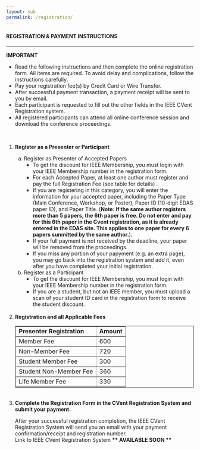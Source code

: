 ```yaml
---
layout: sub
permalink: /registration/
---
```


<h4>REGISTRATION & PAYMENT INSTRUCTIONS</h4>
<hr/>

<b>IMPORTANT</b>
<ul>
<li>	Read the following instructions and then complete the online registration form. All items are required. To avoid delay and complications, follow the instructions carefully.</li>
<li>	Pay your registration fee(s) by Credit Card or Wire Transfer.</li>
<li>	After successful payment transaction, a payment receipt will be sent to you by email.</li>
<li>	Each participant is requested to fill out the other fields in the IEEE CVent Registration system.</li>
<li>	All registered participants can attend all online conference session and download the conference proceedings.</li>
<!---<li>	<a href="https://web.cvent.com/event/60c3ff29-dfea-4c59-a543-adcdfcadae01/summary" target=_new>Link to IEEE Membership Information.</a></li>-->
</ul>
<br/>

<ol><li>

<a name="1"><b>Register as a Presenter or Participant</b></a>
<br/><ol type=a>
<li>	Register as Presenter of Accepted Papers
<ul>
<li>	To get the discount for IEEE Membership, you must login with your IEEE Membership number in the registration form.</li>
<li>	For each Accepted Paper, at least one author must register and pay the full Registration Fee (see table for details) .</li>
<li>If you are registering in this category, you will enter the information for your accepted paper, including the Paper Type (Main Conference, Workshop, or Poster), 
    Paper ID (10-digit EDAS paper ID), and Paper Title. (<b>Note: If the same author registers more than 5 papers, the 6th paper is free. Do not enter and pay for 
	this 6th paper in the Cvent registration, as it is already entered in the EDAS site. This applies to one paper for every 6 papers sunmitted by the same author.</b>).</li>
<li><!---The deadline for registration and FULL payment for authors/presenters is (September 1, 2022 at 23:30 MST).-->If your full payment is not received by the deadline, your paper will be removed from the proceedings.</li>
<li>If you miss any portion of your papyment (e.g. an extra page), you may go back into the registration system and add it, even after you have completed your initial registration.</li>
</ul>
</li>

<li>	Register as a Participant
<ul><li>	To get the discount for IEEE Membership, you must login with your IEEE Membership number in the registration form.
</li><li>	If you are a student, but not an IEEE member,  you must upload a scan of your student ID card in the registration form to receive the student discount.
</li></ul>
</li></ol>
</li>
<br/>

<li><a name="2"><b>Registration and all Applicable Fees</b></a><br/>
<table border=1><tr><td>
<b>Presenter Registration</b></td><td>	<b>Amount</b>
</td></tr><tr><td>Member Fee	</td><td>600
</td></tr><tr><td>Non-Member Fee	</td><td>720
</td></tr><tr><td>Student Member Fee</td><td>300
</td></tr><tr><td>Student Non-Member Fee</td><td>360
</td></tr><tr><td>Life Member Fee	</td><td>330
</td></tr></table>
</li>
<br/>

<li><a name="3"><b>Complete the Registration Form in the CVent Registration System and submit your payment.</b></a>
<p>
After your successful registration completion, the IEEE CVent Registration System will send you an email with your payment confirmation/receipt and registration number.<br/>
Link to IEEE CVent Registration System <b>** AVAILABLE SOON **</b></p>
</li> 
</ol>

